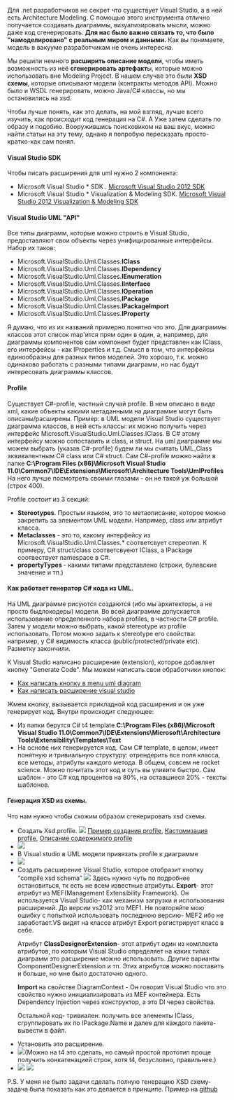 Для .net разработчиков не секрет что существует Visual Studio, а в ней есть Architecture Modeling. С помощью этого инструмента отлично получается создавать диаграммы, визуализировать мысли, можно даже код сгенерировать. <b>Для нас было важно связать то, что было "намоделировано" с реальным миром и данными.</b> Как вы понимаете, модель в вакууме разработчикам не очень интересна.
 
Мы решили немного <b>расширить описание модели</b>, чтобы иметь возможность из неё <b>сгенерировать артефакт</b>ы, которые можно использовать вне Modeling Project. В нашем случае это были <b>XSD схемы</b>, которые описывают модели (контракты методов API). Можно было и WSDL генерировать, можно Java/C# классы, но мы остановились на xsd.

Чтобы лучше понять, как это делать, на мой взгляд, лучше всего изучить, как происходит код генерация на C#. А Уже затем сделать по образу и подобию. Вооружившись поисковиком на ваш вкус, можно найти статьи на эту тему, однако я попробую пересказать просто-кратко-как сам понял.
<habracut/>

<h4>Visual Studio SDK</h4>
Чтобы писать расширения для uml нужно 2 компонента:
<ul>
<li>Microsoft Visual Studio * SDK  . <a href="http://www.microsoft.com/en-us/download/details.aspx?id=30668 ">Microsoft Visual Studio 2012 SDK </a> </li>
<li>Microsoft Visual Studio *  Visualization & Modeling SDK. <a href="https://www.microsoft.com/en-us/download/details.aspx?id=30680 ">Microsoft Visual Studio 2012 Visualization & Modeling SDK</a> </li>
</ul>

<h4>Visual Studio UML "API"</h4>
Все типы диаграмм, которые можно строить в Visual Studio, предоставляют свои объекты через унифицированные интерфейсы.
Набор их таков:
<ul>
<li>Microsoft.VisualStudio.Uml.Classes.<b>IClass</b></li>
<li>Microsoft.VisualStudio.Uml.Classes.<b>IDependency</b></li>
<li>Microsoft.VisualStudio.Uml.Classes.<b>IEnumeration</b></li>
<li>Microsoft.VisualStudio.Uml.Classes.<b>IInterface</b></li>
<li>Microsoft.VisualStudio.Uml.Classes.<b>IOperation</b></li>
<li>Microsoft.VisualStudio.Uml.Classes.<b>IPackage</b></li>
<li>Microsoft.VisualStudio.Uml.Classes.<b>IPackageImport</b></li>
<li>Microsoft.VisualStudio.Uml.Classes.<b>IProperty</b></li>
</ul>

Я думаю, что из их названий примерно понятно что это. Для диаграммы классов этот список map'ится прям один в один, а, например, для диаграммы компонентов сам  компонент будет представлен как IClass, его интерфейсы - как IProperties и т.д. Смысл в том, что интерфейсы единообразны для разных типов моделей. Это хорошо, т.к. можно одинаково работать с разными типами диаграмм, но нас будут интересовать диаграммы классов.

<h4>Profile</h4>
Существует C#-profile, частный случай profile. В нем описано в виде xml, какие объекты какими метаданными на диаграмме могут быть описаны/расширены.  
Пример: в UML модели Visual Studio существует диаграмма классов, в ней есть классы: их можно получить через интерфейс Microsoft.VisualStudio.Uml.Classes.IClass. В C# этому интерфейсу можно сопоставить и class, и struct. На uml диаграмме мы можем выбрать (указав C#-profile) будем ли мы считать UML_Class эквивалентным C# class или C# struct. 
Сам C#-profile можно найти в папке  <b>C:\Program Files (x86)\Microsoft Visual Studio 11.0\Common7\IDE\Extensions\Microsoft\Architecture Tools\UmlProfiles </b>
На него лучше посмотреть своими глазами - он не такой уж большой (строк 400).

Profile состоит из 3 секций: 
<ul>
<li><b>Stereotypes</b>. Простым языком, это то метаописание, которое можно закрепить за элементом UML модели. Например, class или атрибут класса.</li>
<li><b>Metaclasses </b>- это то, какому интерфейсу из Microsoft.VisualStudio.Uml.Classes.* соответсвует  стереотип. К примеру, C# struct/class соответсвуеют IClass, а IPackage соотвествует namespace в C#. </li>
<li><b>propertyTypes </b>- какими типами представлено (строки, булевские значение и тп.)</li>
</ul>

<h4>Как работает генератор C# кода из UML.</h4>
На UML диаграмме рисуются создаются (ибо мы архитекторы, а не просто быдлокодеры) модели. Во всей диаграмме допускается использование определенного набора profiles, в частности C# profile. Затем у модели можно выбрать, какой stereotype из profile использовать. Потом можно задать к stereotype его свойства: например, у C# видимость класса (public/protected/private etc). 
Разметку закончили. 

К Visual Studio написано расширение (extension), которое добавляет кнопку "Generate Code".
Мы можем  написать свои обработчики кнопок:
<ul>
<li><a href="http://msdn.microsoft.com/en-us/library/ee329481.aspx ">Как написать кнопку в menu uml diagram </a></li>
<li><a href="http://msdn.microsoft.com/en-us/library/ee329484.aspx ">Как написать расширение visual studio</a> </li>
</ul>

Жмем кнопку, вызывается прикладной код расширения и он уже генерирует код. 
Внутри происходит следующее:
<ul>
<li>Из папки берутся C# t4 template <b>C:\Program Files (x86)\Microsoft Visual Studio 11.0\Common7\IDE\Extensions\Microsoft\Architecture Tools\Extensibility\Templates\Text</b></li>
<li> На основе них генерируется код. Сам C# template, в целом, имеет понятную и тривиальную структуру: отрендерить все поля класса, все методы, атрибуты каждого метода. В общем, совсем не rocket science. Можно почитать этот код и суть вы уливите быстро. Сам шаблон - это C# код процентов на 80%, на оставшиеся 20% - тексты шаблонов. </li>
</ul>

<h4>Генерация XSD из схемы.</h4>
Что нам нужно чтобы схожим образом сгенерировать xsd схемы.
<ul>
<li>Создать Xsd.profile.<spoiler title="Пример XSD.profile"> <img src="http://habrastorage.org/getpro/habr/post_images/d01/7a3/17d/d017a317d42d92659304b11b6b57ab41.jpg"/></spoiler>
<a href="http://msdn.microsoft.com/en-us/library/dd465143.aspx">Пример создания profile</a>, <a href="http://msdn.microsoft.com/en-us/library/dd465156.aspx">Кастомизация profile</a>, <a href="http://msdn.microsoft.com/en-us/library/dd465146.aspx">Описание содержимого profile</a> </li>
<li><spoiler title="Создать vsix расширение к Visual Studio."> <img src="http://habrastorage.org/getpro/habr/post_images/542/cd7/c26/542cd7c26f7868397e723af17c1054b9.jpg"/></spoiler>
</li>
<li>В Visual studio в UML модели привязать profile к диаграмме</li>
<li><spoiler title="Классам сопоставить stereotypes из profile."><img src="http://habrastorage.org/getpro/habr/post_images/694/0cc/cca/6940cccca1f3c4afaa33c9b95d9ba007.jpg"/></spoiler>
</li>
<li>Создать расширение Visual Studio, которое  отобразит кнопку “compile xsd schema” <img src="http://habrastorage.org/getpro/habr/post_images/cb8/eed/07d/cb8eed07dd10957098fccffe49c49ab6.jpg"/>
Здесь нужно чуть по подробнее остановиться, тк есть не всем известные атрибуты.
<b>Export</b>- этот атрибут из MEF(Management Extensibility Framework). Он используется Visual Studio- как механизм загрузки и использования расширений. До версии vs2012 это MEF1. Не повторяйте мою ошибку с попыткой использовать последнюю версию- MEF2 ибо не заработает.VS видят на классе атрибут Export регистрирует класс в себе.

Атрибут <b>ClassDesignerExtension</b>- этот атрибут один из комплекта атрибутов, по которым Visual Studio определяет на каких типах диаграмм это расширение можно использовать. Другие варианты ComponentDesignerExtension и тп. Этих атрибутов можно поставить и больше, но мне было достаточно одного.

<b>Import </b>на свойстве DiagramContext - Он говорит Visual Studio что это свойство нужно инициализировать из MEF контейнера. Есть Dependency Injection через конструктор, а это  DI через свойства.

Остальной код- тривиален: получить все элементы IClass, сгруппировать их по IPackage.Name и далее для каждого пакета- вывести в файл. 
</li>
<li>Установить это расширение. </li>
<li><spoiler title="Написать обработчик, который по нажатии на кнопку сгенерирует xsd схемы. Нажать на кнопку Compile XSD (Название не принципиально)"><img src="http://habrastorage.org/getpro/habr/post_images/12a/a86/aa1/12aa86aa1843bc4205fc0f0f6acf8b0d.jpg"/></spoiler>(Можно на t4 это сделать, но самый простой прототип проще получить конкатенацией строк, хотя t4, безусловно, правильнее.)</li>
<li><spoiler title="В итоге должно получиться примерно так:"><img src="http://habrastorage.org/getpro/habr/post_images/59f/974/69b/59f97469b9fc771b2244f33ff58abf64.jpg"/>
<img src="http://habrastorage.org/getpro/habr/post_images/7c1/ecd/26b/7c1ecd26b85d01304b7c5956a88bc558.jpg"/></spoiler></li>
</li>
</ul>

P.S. У меня не было задачи сделать полную генерацию XSD схему- задача была показать как это делается в принципе.
Пример на <a href="https://github.com/SychevIgor/blog/tree/master/VisualStudioUML/extensibility">github</a>
